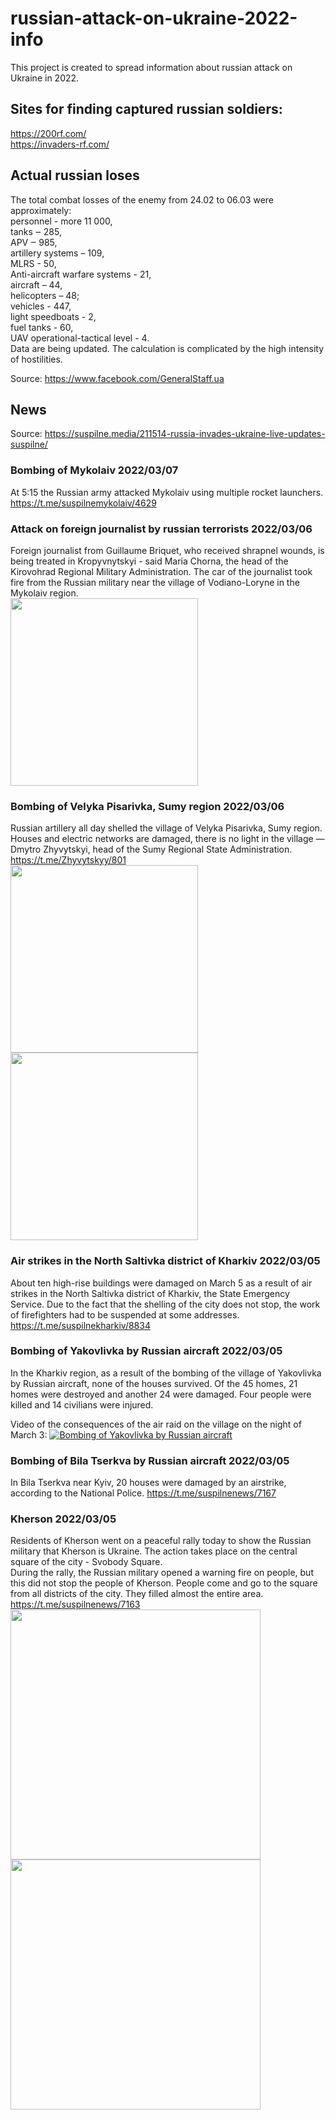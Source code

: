 # russian-attack-on-ukraine-2022-info

This project is created to spread information about russian attack on Ukraine in 2022.

## Sites for finding captured russian soldiers:
https://200rf.com/  
https://invaders-rf.com/

## Actual russian loses
The total combat losses of the enemy from 24.02 to 06.03 were approximately:  
personnel - more 11 000,  
tanks ‒ 285,  
APV  ‒ 985,  
artillery systems – 109,  
MLRS - 50,  
Anti-aircraft warfare systems - 21,  
aircraft – 44,   
helicopters – 48;  
vehicles - 447,  
light speedboats - 2,  
fuel tanks - 60,   
UAV operational-tactical level - 4.  
Data are being updated. The calculation is complicated by the high intensity of hostilities.

Source: https://www.facebook.com/GeneralStaff.ua

## News  
Source: https://suspilne.media/211514-russia-invades-ukraine-live-updates-suspilne/  

### Bombing of Mykolaiv 2022/03/07
At 5:15 the Russian army attacked Mykolaiv using multiple rocket launchers.  
https://t.me/suspilnemykolaiv/4629  

### Attack on foreign journalist by russian terrorists 2022/03/06
Foreign journalist from Guillaume Briquet, who received shrapnel wounds, is being treated in Kropyvnytskyi - said Maria Chorna, the head of the Kirovohrad Regional Military Administration. The car of the journalist took fire from the Russian military near the village of Vodiano-Loryne in the Mykolaiv region.  
<img src="https://user-images.githubusercontent.com/46224733/156990743-7c452094-05f8-4e06-b088-7896945fd52c.jpg" height="300">

### Bombing of Velyka Pisarivka, Sumy region 2022/03/06
Russian artillery all day shelled the village of Velyka Pisarivka, Sumy region. Houses and electric networks are damaged, there is no light in the village — Dmytro Zhyvytskyi, head of the Sumy Regional State Administration.  
https://t.me/Zhyvytskyy/801  
<img src="https://user-images.githubusercontent.com/46224733/156913568-0d72aef3-f34d-4865-997a-93a7851da69e.jpeg" height="300">
<img src="https://user-images.githubusercontent.com/46224733/156913577-68e687a3-4ada-4bd5-951a-e0f3ef826e25.jpeg" height="300">  

### Air strikes in the North Saltivka district of Kharkiv 2022/03/05
About ten high-rise buildings were damaged on March 5 as a result of air strikes in the North Saltivka district of Kharkiv, the State Emergency Service. Due to the fact that the shelling of the city does not stop, the work of firefighters had to be suspended at some addresses.  
https://t.me/suspilnekharkiv/8834  

### Bombing of Yakovlivka by Russian aircraft 2022/03/05
In the Kharkiv region, as a result of the bombing of the village of Yakovlivka by Russian aircraft, none of the houses survived. Of the 45 homes, 21 homes were destroyed and another 24 were damaged. Four people were killed and 14 civilians were injured.

Video of the consequences of the air raid on the village on the night of March 3:
[![Bombing of Yakovlivka by Russian aircraft](http://img.youtube.com/vi/_kfOF9TuchY/0.jpg)](https://www.youtube.com/watch?v=_kfOF9TuchY)  

### Bombing of Bila Tserkva by Russian aircraft 2022/03/05  
In Bila Tserkva near Kyiv, 20 houses were damaged by an airstrike, according to the National Police.
https://t.me/suspilnenews/7167  

### Kherson 2022/03/05
Residents of Kherson went on a peaceful rally today to show the Russian military that Kherson is Ukraine. The action takes place on the central square of the city - Svobody Square.    
During the rally, the Russian military opened a warning fire on people, but this did not stop the people of Kherson. People come and go to the square from all districts of the city. They filled almost the entire area.  
https://t.me/suspilnenews/7163  
<img src="https://user-images.githubusercontent.com/46224733/156897973-c897de33-2520-4f9b-ac2d-a5077d66bf40.jpg" width="400">
<img src="https://user-images.githubusercontent.com/46224733/156897979-9cd08700-08d9-411b-a506-88e989c8bc04.jpg" width="400">

